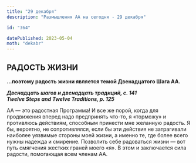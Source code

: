 ```yaml
---
title: "29 декабря"
description: "Размышления АА на сегодня - 29 декабря"

id: "364"

datePublished: 2023-05-04
moth: "dekabr"
---
```


## РАДОСТЬ ЖИЗНИ

**…поэтому радость жизни является темой Двенадцатого Шага АА.**

**_Двенадцать шагов и двенадцать традиций, с. 141  
Twelve Steps and Twelve Traditions, p. 125_**

АА — это радостная Программа! И все же порой, когда для продвижения вперед
надо предпринять что-то, я «торможу» и противлюсь действиям, способным
принести мне желанную радость. Я бы, вероятно, не сопротивлялся, если бы эти
действия не затрагивали наиболее уязвимые стороны моей жизни, а именно те, где
более всего нужны надежда и смирение. Позволить себе радоваться жизни — вот
путь смягчения жестких граней моего «я». В этом и заключается сила радости,
помогающая всем членам АА.
